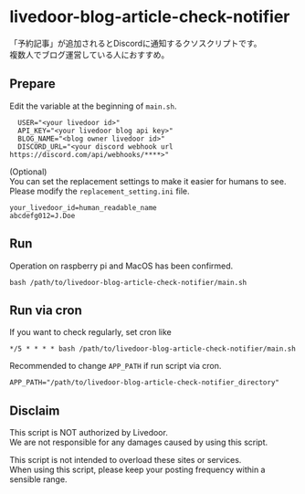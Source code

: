 # livedoor-blog-article-check-notifier

「予約記事」が追加されるとDiscordに通知するクソスクリプトです。<br>
複数人でブログ運営している人におすすめ。

## Prepare

Edit the variable at the beginning of `main.sh`.
```
  USER="<your livedoor id>"
  API_KEY="<your livedoor blog api key>"
  BLOG_NAME="<blog owner livedoor id>"
  DISCORD_URL="<your discord webhook url https://discord.com/api/webhooks/****>"
```

(Optional)<br>
You can set the replacement settings to make it easier for humans to see.<br>
Please modify the `replacement_setting.ini` file.
```
your_livedoor_id=human_readable_name
abcdefg012=J.Doe
```

## Run

Operation on raspberry pi and MacOS has been confirmed.
```
bash /path/to/livedoor-blog-article-check-notifier/main.sh
```

## Run via cron
If you want to check regularly, set cron like

```
*/5 * * * * bash /path/to/livedoor-blog-article-check-notifier/main.sh
```

Recommended to change `APP_PATH` if run script via cron.
```
APP_PATH="/path/to/livedoor-blog-article-check-notifier_directory"
```

## Disclaim

This script is NOT authorized by Livedoor.<br>
We are not responsible for any damages caused by using this script.

This script is not intended to overload these sites or services.<br>
When using this script, please keep your posting frequency within a sensible range.
